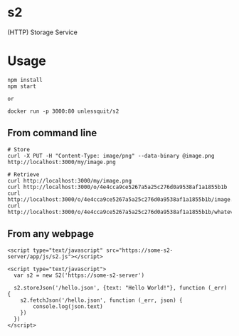 # s2
(HTTP) Storage Service

# Usage

    npm install
    npm start
    
    or
    
    docker run -p 3000:80 unlessquit/s2

## From command line

    # Store
    curl -X PUT -H "Content-Type: image/png" --data-binary @image.png http://localhost:3000/my/image.png

    # Retrieve
    curl http://localhost:3000/my/image.png
    curl http://localhost:3000/o/4e4cca9ce5267a5a25c276d0a9538af1a1855b1b
    curl http://localhost:3000/o/4e4cca9ce5267a5a25c276d0a9538af1a1855b1b/image.png
    curl http://localhost:3000/o/4e4cca9ce5267a5a25c276d0a9538af1a1855b1b/whatever.png

## From any webpage

    <script type="text/javascript" src="https://some-s2-server/app/js/s2.js"></script>

    <script type="text/javascript">
      var s2 = new S2('https://some-s2-server')

      s2.storeJson('/hello.json', {text: "Hello World!"}, function (_err) {
        s2.fetchJson('/hello.json', function (_err, json) {
            console.log(json.text)
        })
      })
    </script>
